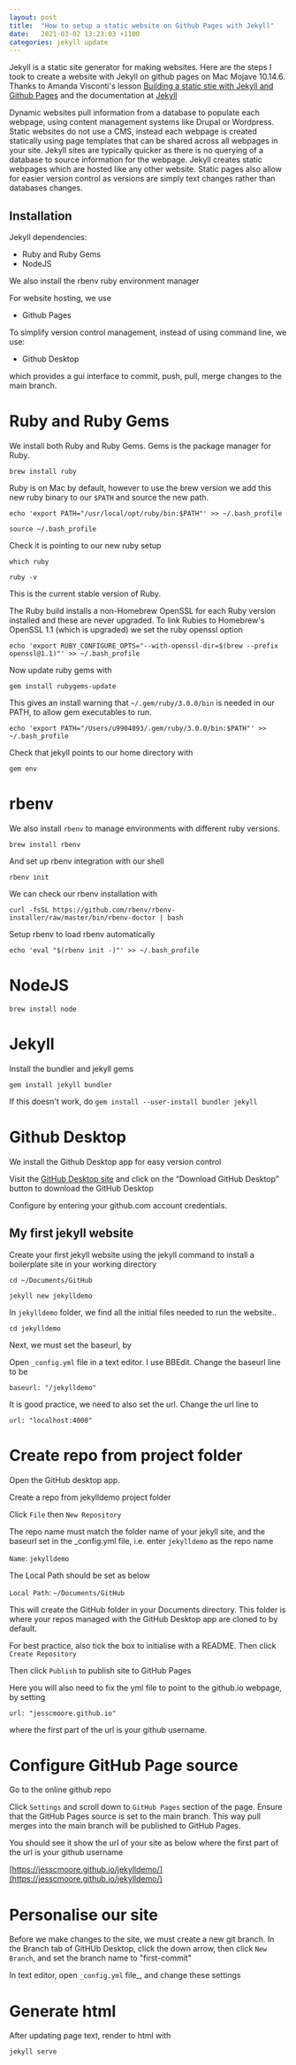 ```yaml
---
layout: post
title:  "How to setup a static website on Github Pages with Jekyll"
date:   2021-03-02 13:23:03 +1100
categories: jekyll update
---
```

Jekyll is a static site generator for making websites. Here are the steps I took to create a website with Jekyll on github pages on Mac Mojave 10.14.6. Thanks to Amanda Visconti's lesson [Building a static stie with Jekyll and Github Pages](https://programminghistorian.org/en/lessons/building-static-sites-with-jekyll-github-pages) and the documentation at [Jekyll](https://jekyllrb.com/docs/installation/macos/)

Dynamic websites pull information from a database to populate each webpage, using content management systems like Drupal or Wordpress. Static websites do not use a CMS, instead each webpage is created statically using page templates that can be shared across all webpages in your site. Jekyll sites are typically quicker as there is no querying of a database to source information for the webpage. Jekyll creates static webpages which are hosted like any other website. Static pages also allow for easier version control as versions are simply text changes rather than databases changes.

## Installation

Jekyll dependencies:

- Ruby and Ruby Gems
- NodeJS

We also install the rbenv ruby environment manager

For website hosting, we use 

- Github Pages

To simplify version control management, instead of using command line, we use:

- Github Desktop

which provides a gui interface to commit, push, pull, merge changes to the main branch.


# Ruby and Ruby Gems

We install both Ruby and Ruby Gems. Gems is the package manager for Ruby.

`brew install ruby`

Ruby is on Mac by default, however to use the brew version we add this new ruby binary to our `$PATH` and source the new path.

`echo 'export PATH="/usr/local/opt/ruby/bin:$PATH"' >> ~/.bash_profile`

`source ~/.bash_profile`

Check it is pointing to our new ruby setup

`which ruby`

`ruby -v`

This is the current stable version of Ruby.

The Ruby build installs a non-Homebrew OpenSSL for each Ruby version installed and these are never upgraded. To link Rubies to Homebrew's OpenSSL 1.1 (which is upgraded) we set the ruby openssl option

`echo 'export RUBY_CONFIGURE_OPTS="--with-openssl-dir=$(brew --prefix openssl@1.1)"' >> ~/.bash_profile`

Now update ruby gems with

`gem install rubygems-update`

This gives an install warning that `~/.gem/ruby/3.0.0/bin` is needed in our PATH, to allow gem executables to run.

`echo 'export PATH="/Users/u9904893/.gem/ruby/3.0.0/bin:$PATH"' >> ~/.bash_profile`


Check that jekyll points to our home directory with

`gem env`



# rbenv 

We also install `rbenv` to manage environments with different ruby versions.

`brew install rbenv`

And set up rbenv integration with our shell

`rbenv init`

We can check our rbenv installation with

`curl -fsSL https://github.com/rbenv/rbenv-installer/raw/master/bin/rbenv-doctor | bash`

Setup rbenv to load rbenv automatically 

`echo 'eval "$(rbenv init -)"' >> ~/.bash_profile`


# NodeJS

`brew install node`


# Jekyll

Install the bundler and jekyll gems

`gem install jekyll bundler`

If this doesn't work, do `gem install --user-install bundler jekyll`


# Github Desktop

We install the Github Desktop app for easy version control


Visit the [GitHub Desktop site](https://desktop.github.com/) and click on the “Download GitHub Desktop” button to download the GitHub Desktop 
 
Configure by entering your github.com account credentials.





## My first jekyll website

Create your first jekyll website using the jekyll command to install a boilerplate site in your working directory

`cd ~/Documents/GitHub`

`jekyll new jekylldemo`

In `jekylldemo` folder, we find all the initial files needed to run the website..

`cd jekylldemo`

Next, we must set the baseurl, by

Open `_config.yml` file in a text editor. I use BBEdit. Change the baseurl line to be

`baseurl: "/jekylldemo"`

It is good practice, we need to also set the url. Change the url line to

`url: "localhost:4000"`



# Create repo from project folder

Open the GitHub desktop app. 

Create a repo from jekylldemo project folder 

Click `File` then `New Repository`

The repo name must match the folder name of your jekyll site, and the baseurl set in the _config.yml file, i.e. enter `jekylldemo` as the repo name

`Name`: `jekylldemo`

The Local Path should be set as below

`Local Path`: `~/Documents/GitHub`

This will create the GitHub folder in your Documents directory. This folder is where your repos managed with the GitHub Desktop app are cloned to by default.

For best practice, also tick the box to initialise with a README. Then click `Create Repository`

Then click `Publish` to publish site to GitHub Pages

Here you will also need to fix the yml file to point to the github.io webpage, by setting

`url: "jesscmoore.github.io"`

where the first part of the url is your github username.



# Configure GitHub Page source

Go to the online github repo

Click `Settings` and scroll down to `GitHub Pages` section of the page. Ensure that the GitHub Pages source is set to the main branch. This way pull merges into the main branch will be published to GitHub Pages.

You should see it show the url of your site as below where the first part of the url is your github username

[https://jesscmoore.github.io/jekylldemo/](https://jesscmoore.github.io/jekylldemo/)


# Personalise our site

Before we make changes to the site, we must create a new git branch. In the Branch tab of GitHUb Desktop, click the down arrow, then click `New Branch`, and set the branch name to "first-commit"

In text editor, open `_config.yml` file_, and change these settings



# Generate html

After updating page text, render to html with

`jekyll serve`



